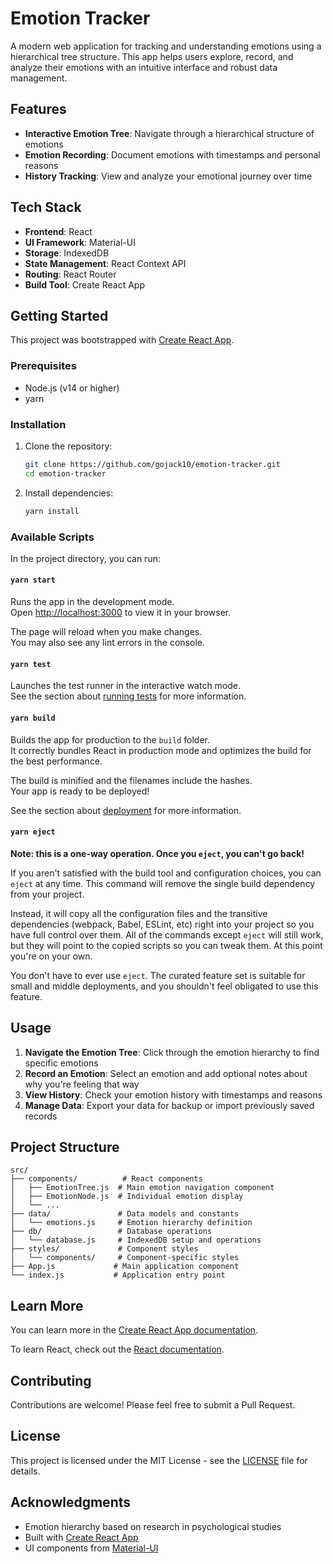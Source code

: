 # Emotion Tracker

A modern web application for tracking and understanding emotions using a hierarchical tree structure. This app helps users explore, record, and analyze their emotions with an intuitive interface and robust data management.

## Features

- **Interactive Emotion Tree**: Navigate through a hierarchical structure of emotions
- **Emotion Recording**: Document emotions with timestamps and personal reasons
- **History Tracking**: View and analyze your emotional journey over time

## Tech Stack

- **Frontend**: React
- **UI Framework**: Material-UI
- **Storage**: IndexedDB
- **State Management**: React Context API
- **Routing**: React Router
- **Build Tool**: Create React App

## Getting Started

This project was bootstrapped with [Create React App](https://github.com/facebook/create-react-app).

### Prerequisites

- Node.js (v14 or higher)
- yarn

### Installation

1. Clone the repository:
   ```bash
   git clone https://github.com/gojack10/emotion-tracker.git
   cd emotion-tracker
   ```

2. Install dependencies:
   ```bash
   yarn install
   ```

### Available Scripts

In the project directory, you can run:

#### `yarn start`

Runs the app in the development mode.\
Open [http://localhost:3000](http://localhost:3000) to view it in your browser.

The page will reload when you make changes.\
You may also see any lint errors in the console.

#### `yarn test`

Launches the test runner in the interactive watch mode.\
See the section about [running tests](https://facebook.github.io/create-react-app/docs/running-tests) for more information.

#### `yarn build`

Builds the app for production to the `build` folder.\
It correctly bundles React in production mode and optimizes the build for the best performance.

The build is minified and the filenames include the hashes.\
Your app is ready to be deployed!

See the section about [deployment](https://facebook.github.io/create-react-app/docs/deployment) for more information.

#### `yarn eject`

**Note: this is a one-way operation. Once you `eject`, you can't go back!**

If you aren't satisfied with the build tool and configuration choices, you can `eject` at any time. This command will remove the single build dependency from your project.

Instead, it will copy all the configuration files and the transitive dependencies (webpack, Babel, ESLint, etc) right into your project so you have full control over them. All of the commands except `eject` will still work, but they will point to the copied scripts so you can tweak them. At this point you're on your own.

You don't have to ever use `eject`. The curated feature set is suitable for small and middle deployments, and you shouldn't feel obligated to use this feature.

## Usage

1. **Navigate the Emotion Tree**: Click through the emotion hierarchy to find specific emotions
2. **Record an Emotion**: Select an emotion and add optional notes about why you're feeling that way
3. **View History**: Check your emotion history with timestamps and reasons
4. **Manage Data**: Export your data for backup or import previously saved records

## Project Structure

```
src/
├── components/          # React components
│   ├── EmotionTree.js  # Main emotion navigation component
│   ├── EmotionNode.js  # Individual emotion display
│   └── ...
├── data/               # Data models and constants
│   └── emotions.js     # Emotion hierarchy definition
├── db/                 # Database operations
│   └── database.js     # IndexedDB setup and operations
├── styles/             # Component styles
│   └── components/     # Component-specific styles
├── App.js             # Main application component
└── index.js           # Application entry point
```

## Learn More

You can learn more in the [Create React App documentation](https://facebook.github.io/create-react-app/docs/getting-started).

To learn React, check out the [React documentation](https://reactjs.org/).

## Contributing

Contributions are welcome! Please feel free to submit a Pull Request.

## License

This project is licensed under the MIT License - see the [LICENSE](LICENSE) file for details.

## Acknowledgments

- Emotion hierarchy based on research in psychological studies
- Built with [Create React App](https://github.com/facebook/create-react-app)
- UI components from [Material-UI](https://mui.com/) 